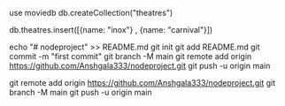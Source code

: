 use moviedb 
db.createCollection("theatres")

db.theatres.insert([{name: "inox"} , {name: "carnival"}])


echo "# nodeproject" >> README.md
git init
git add README.md
git commit -m "first commit"
git branch -M main
git remote add origin https://github.com/Anshgala333/nodeproject.git
git push -u origin main

git remote add origin https://github.com/Anshgala333/nodeproject.git
git branch -M main
git push -u origin main